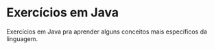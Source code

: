 # Exercícios em Java
Exercícios em Java pra aprender alguns conceitos mais específicos da linguagem.
